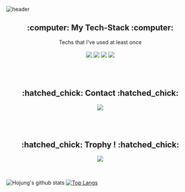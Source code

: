 ![header](https://capsule-render.vercel.app/api?type=waving&color=timeGradient&height=200&section=header&text=Welcome%20to%20my%20Github👋&fontSize=60)

<h2 align=center>:computer: My Tech-Stack :computer:</h2>
<div align=center>
  Techs that I've used at least once<br>
  <br>  
  <img src="https://img.shields.io/badge/-Oracle-%23F80000?logo=Oracle&logoColor=white"/>
  <img src="https://img.shields.io/badge/-JavaScript-%23F7DF1E?logo=JavaScript&logoColor=white"/>     
  <img src="https://img.shields.io/badge/-HTML-%23E34F26?logo=HTML5&logoColor=white"/>     
  <img src="https://img.shields.io/badge/-CSS-%231572B6?logo=CSS3&logoColor=white"/>       
</div>
<br>
<br>
<br>
<h2 align=center>:hatched_chick: Contact :hatched_chick:</h2>
<div align=center>
  <img src="https://img.shields.io/badge/-Email-%23EA4335?logo=Gmail&logoColor=white"/>      
</div>
<br>
<br>
<br>
<h2 align=center>:hatched_chick: Trophy ! :hatched_chick:</h2>
<div align=center>
  <img src='https://github-profile-trophy.vercel.app/?username=SHJ980818' />
</div>
<br><br>

![Hojung's github stats](https://github-readme-stats.vercel.app/api?username=SHJ980818&show_icons=true)
[![Top Langs](https://github-readme-stats.vercel.app/api/top-langs/?username=SHJ980818&hide_border=True)](https://github.com/anuraghazra/github-readme-stats)

